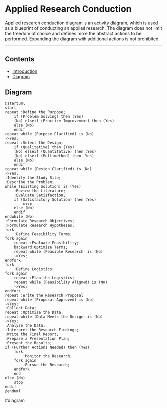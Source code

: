 # Applied Research Conduction
Applied research conduction diagram is an activity diagram, which is used as a blueprint of conducting an applied research. The diagram does not limit the freedom of choice and defines more the abstract actions to be performed. Expanding the diagram with additional actions is not prohibited.

---

## Contents
- [Introduction](#applied-research-conduction)
- [Diagram](#diagram)

## Diagram
```plantuml
@startuml
start
repeat :Define the Purpose;
    if (Problem Solving) then (Yes)
    (No) elseif (Practice Improvement) then (Yes)
    else (No)
    endif
repeat while (Purpose Clarified) is (No)
->Yes;
repeat :Select the Design;
    if (Qualitative) then (Yes)
    (No) elseif (Quantitative) then (Yes)
    (No) elseif (Multimethod) then (Yes)
    else (No)
    endif
repeat while (Design Clarified) is (No)
->Yes;
:Identify the Study Site;
:Describe the Problem;
while (Existing Solution) is (Yes)
    :Review the Literature;
    :Evaluate Satisfaction;
    if (Satisfactory Solution) then (Yes)
        stop
    else (No)
    endif
endwhile (No)
:Formulate Research Objectives;
:Formulate Research Hypotheses;
fork
    :Define Feasibility Terms;
fork again
    repeat :Evaluate Feasibility;
    backward:Optimize Terms;
    repeat while (Feasible Research) is (No)
    ->Yes;
endfork
fork
    :Define Logistics;
fork again
    repeat :Plan the Logistics;
    repeat while (Feasibility Aligned) is (No)
    ->Yes;
endfork
repeat :Write the Research Proposal;
repeat while (Proposal Approved) is (No)
->Yes;
:Collect Data;
repeat :Optimize the Data;
repeat while (Data Meets the Design) is (No)
->Yes;
:Analyze the Data;
:Interpret the Research Findings;
:Write the Final Report;
:Prepare a Presentation Plan;
:Present the Results;
if (Further Actions Needed) then (Yes)
    fork
        :Monitor the Research;
    fork again
        :Pursue the Research;
    endfork
    end
else (No)
    stop
endif
@enduml
```

#diagram